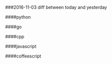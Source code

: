 ###2016-11-03
diff between today and yesterday

####python

####go

####cpp

####javascript

####coffeescript
